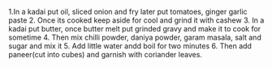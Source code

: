 1.In a kadai put oil, sliced onion and fry later put tomatoes, ginger garlic paste 
2. Once its cooked keep aside for cool and grind it with cashew
3. In a kadai put butter, once butter melt put grinded gravy and make it to cook for sometime
4. Then mix chilli powder, daniya powder, garam masala, salt and sugar and mix it
5. Add little water andd boil for two minutes
6. Then add paneer(cut into cubes) and garnish with coriander leaves.